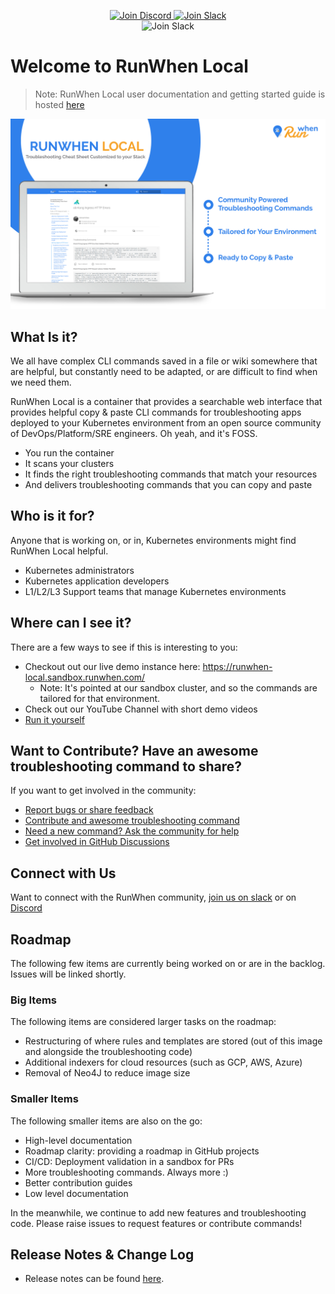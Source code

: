 
<p align="center">
  <a href="https://discord.com/invite/Ut7Ws4rm8Q">
    <img src="https://img.shields.io/discord/1131539039665791077?label=Join%20Discord&logo=discord&logoColor=white&style=for-the-badge" alt="Join Discord">
  </a>
  <a href="https://runwhen.slack.com/join/shared_invite/zt-1l7t3tdzl-IzB8gXDsWtHkT8C5nufm2A">
    <img src="https://img.shields.io/badge/Join%20Slack-%23E01563.svg?&style=for-the-badge&logo=slack&logoColor=white" alt="Join Slack">
  </a>
  <br>
    <img src="https://github.com/runwhen/runwhen-local-pre-release/actions/workflows/merge_to_main.yaml/badge.svg" alt="Join Slack">
</p>

# Welcome to RunWhen Local

> Note: RunWhen Local user documentation and getting started guide is hosted [here](https://docs.runwhen.com/public/runwhen-local/introduction-runwhen-local)

![RunWhen Local Overview](assets/rw-local-product.png)


## What Is it?
We all have complex CLI commands saved in a file or wiki somewhere that are helpful, but constantly need to be adapted, or are difficult to find when we need them.

RunWhen Local is a container that provides a searchable web interface that provides helpful copy & paste CLI commands for troubleshooting apps deployed to your Kubernetes environment from an open source community of DevOps/Platform/SRE engineers. Oh yeah, and it's FOSS. 
- You run the container
- It scans your clusters
- It finds the right troubleshooting commands that match your resources
- And delivers troubleshooting commands that you can copy and paste


## Who is it for?
Anyone that is working on, or in, Kubernetes environments might find RunWhen Local helpful.
- Kubernetes administrators
- Kubernetes application developers
- L1/L2/L3 Support teams that manage Kubernetes environments 


## Where can I see it?
There are a few ways to see if this is interesting to you:
- Checkout out our live demo instance here: https://runwhen-local.sandbox.runwhen.com/
    - Note: It's pointed at our sandbox cluster, and so the commands are tailored for that environment.
- Check out our YouTube Channel with short demo videos
- [Run it yourself](https://docs.runwhen.com/public/runwhen-local/getting-started)

## Want to Contribute? Have an awesome troubleshooting command to share?
If you want to get involved in the community: 
- [Report bugs or share feedback](https://github.com/runwhen-contrib/runwhen-local/issues/new?assignees=stewartshea&labels=runwhen-local&projects=&template=runwhen-local-feedback.md&title=%5Brunwhen-local-feedback%5D+)
- [Contribute and awesome troubleshooting command](https://github.com/runwhen-contrib/runwhen-local/issues/new?assignees=stewartshea&labels=runwhen-local%2Cawesome-command-contribution&projects=&template=awesome-command-contribution.yaml&title=%5Bawesome-command-contribution%5D+)
- [Need a new command? Ask the community for help](https://github.com/runwhen-contrib/runwhen-local/issues/new?assignees=stewartshea&labels=runwhen-local%2Cnew-command-request&projects=&template=commands-wanted.yaml&title=%5Bnew-command-request%5D+)
- [Get involved in GitHub Discussions](https://github.com/orgs/runwhen-contrib/discussions)

  
## Connect with Us
Want to connect with the RunWhen community, [join us on slack](https://runwhen.slack.com/join/shared_invite/zt-1l7t3tdzl-IzB8gXDsWtHkT8C5nufm2A) or on [Discord](https://discord.com/invite/Ut7Ws4rm8Q)

## Roadmap
The following few items are currently being worked on or are in the backlog. Issues will be linked shortly. 

### Big Items
The following items are considered larger tasks on the roadmap:
- Restructuring of where rules and templates are stored (out of this image and alongside the troubleshooting code)
- Additional indexers for cloud resources (such as GCP, AWS, Azure)
- Removal of Neo4J to reduce image size

### Smaller Items
The following smaller items are also on the go: 
- High-level documentation
- Roadmap clarity: providing a roadmap in GitHub projects
- CI/CD: Deployment validation in a sandbox for PRs
- More troubleshooting commands. Always more :) 
- Better contribution guides
- Low level documentation

In the meanwhile, we continue to add new features and troubleshooting code. Please raise issues to request features or contribute commands!

## Release Notes & Change Log
- Release notes can be found [here](https://github.com/runwhen-contrib/runwhen-local/releases).